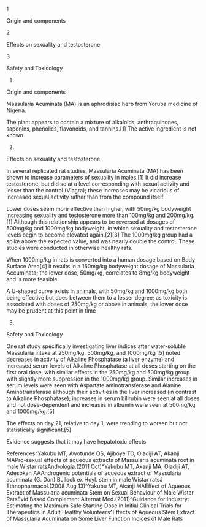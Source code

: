 1

Origin and components

2

Effects on sexuality and testosterone

3

Safety and Toxicology

1.

Origin and components

Massularia Acuminata (MA) is an aphrodisiac herb from Yoruba medicine of Nigeria. 

The plant appears to contain a mixture of alkaloids, anthraquinones, saponins, phenolics, flavonoids, and tannins.[1] The active ingredient is not known.

2.

Effects on sexuality and testosterone

In several replicated rat studies, Massularia Acuminata (MA) has been shown to increase parameters of sexuality in males.[1] It did increase testosterone, but did so at a level corresponding with sexual activity and lesser than the control (Viagra); these increases may be vicarious of increased sexual activity rather than from the compound itself.

Lower doses seem more effective than higher, with 50mg/kg bodyweight increasing sexuality and testosterone more than 100mg/kg and 200mg/kg.[1] Although this relationship appears to be reversed at dosages of 500mg/kg and 1000mg/kg bodyweight, in which sexuality and testosterone levels begin to become elevated again.[2][3] The 1000mg/kg group had a spike above the expected value, and was nearly double the control. These studies were conducted in otherwise healthy rats.

When 1000mg/kg in rats is converted into a human dosage based on Body Surface Area[4] it results in a 160mg/kg bodyweight dosage of Massularia Accuminata; the lower dose, 50mg/kg, correlates to 8mg/kg bodyweight and is more feasible.


A U-shaped curve exists in animals, with 50mg/kg and 1000mg/kg both being effective but does between them to a lesser degree; as toxicity is associated with doses of 250mg/kg or above in animals, the lower dose may be prudent at this point in time


3.

Safety and Toxicology

One rat study specifically investigating liver indices after water-soluble Massularia intake at 250mg/kg, 500mg/kg, and 1000mg/kg [5] noted decreases in activity of Alkaline Phosphatase (a liver enzyme) and increased serum levels of Alkaline Phosphatase at all doses starting on the first oral dose, with similar effects in the 250mg/kg and 500mg/kg group with slightly more suppression in the 1000mg/kg group. Similar increases in serum levels were seen with Aspartate aminotransferase and Alanine Aminotransferase although their activities in the liver increased (in contrast to Alkaline Phosphatase); increases in serum bilirubin were seen at all doses and not dose-dependent and increases in albumin were seen at 500mg/kg and 1000mg/kg.[5]

The effects on day 21, relative to day 1, were trending to worsen but not statistically significant.[5]


Evidence suggests that it may have hepatotoxic effects


References^Yakubu MT, Awotunde OS, Ajiboye TO, Oladiji AT, Akanji MAPro-sexual effects of aqueous extracts of Massularia acuminata root in male Wistar ratsAndrologia.(2011 Oct)^Yakubu MT, Akanji MA, Oladiji AT, Adesokan AAAndrogenic potentials of aqueous extract of Massularia acuminata (G. Don) Bullock ex Hoyl. stem in male Wistar ratsJ Ethnopharmacol.(2008 Aug 13)^Yakubu MT, Akanji MAEffect of Aqueous Extract of Massularia acuminata Stem on Sexual Behaviour of Male Wistar RatsEvid Based Complement Alternat Med.(2011)^Guidance for Industry: Estimating the Maximum Safe Starting Dose in Initial Clinical Trials for Therapeutics in Adult Healthy Volunteers^Effects of Aqueous Stem Extract of Massularia Acuminata on Some Liver Function Indices of Male Rats